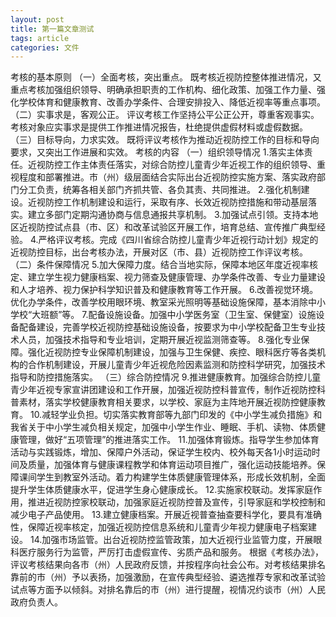 ```yaml
---
layout: post
title: 第一篇文章测试
tags: article
categories: 文件
---
```


考核的基本原则
（一）全面考核，突出重点。
既考核近视防控整体推进情况，又重点考核加强组织领导、明确承担职责的工作机构、细化政策、加强工作力量、强化学校体育和健康教育、改善办学条件、合理安排投入、降低近视率等重点事项。
（二）实事求是，客观公正。
评议考核工作坚持公平公正公开，尊重客观事实。考核对象应实事求是提供工作推进情况报告，杜绝提供虚假材料或虚假数据。
（三）目标导向，力求实效。
既将评议考核作为推动近视防控工作的目标和导向要求，又突出工作进展和实效。
考核的内容
（一）组织领导情况
1.落实主体责任。近视防控工作主体责任落实，对综合防控儿童青少年近视工作的组织领导、重视程度和部署推进。市（州）级层面结合实际出台近视防控实施方案、落实政府部门分工负责，统筹各相关部门齐抓共管、各负其责、共同推进。
2.强化机制建设。近视防控工作机制建设和运行，采取有序、长效近视防控措施和带动基层落实。建立多部门定期沟通协商与信息通报共享机制。
3.加强试点引领。支持本地区近视防控试点县（市、区）和改革试验区开展工作，培育总结、宣传推广典型经验。
4.严格评议考核。完成《四川省综合防控儿童青少年近视行动计划》规定的近视防控目标，出台考核办法，开展对区（市、县）近视防控工作评议考核。
（二）条件保障情况
5.加大保障力度。结合当地实际，保障本地区年度近视率核定、建立学生视力健康档案、视力筛查及健康管理、办学条件改善、专业力量建设和人才培养、视力保护科学知识普及和健康教育等工作开展。
6.改善视觉环境。优化办学条件，改善学校用眼环境、教室采光照明等基础设施保障，基本消除中小学校“大班额”等。
7.配备设施设备。加强中小学医务室（卫生室、保健室）设施设备配备建设，完善学校近视防控基础设施设备，按要求为中小学校配备卫生专业技术人员，加强技术指导和专业培训，定期开展近视监测筛查等。
8.强化专业保障。强化近视防控专业保障机制建设，加强与卫生保健、疾控、眼科医疗等各类机构的合作机制建设，开展儿童青少年近视危险因素监测和防控科学研究，加强技术指导和防控措施落实。
（三）综合防控情况
9.推进健康教育。加强综合防控儿童青少年近视专家宣讲团建设和工作开展，加强近视防控科普宣传，制作近视防控科普素材，落实学校健康教育相关要求，以学校、家庭为主阵地开展近视防控健康教育。
10.减轻学业负担。切实落实教育部等九部门印发的《中小学生减负措施》和我省关于中小学生减负相关规定，加强中小学生作业、睡眠、手机、读物、体质健康管理，做好“五项管理”的推进落实工作。
11.加强体育锻炼。指导学生参加体育活动与实践锻炼，增加、保障户外活动，保证学生校内、校外每天各1小时运动时间及质量，加强体育与健康课程教学和体育运动项目推广，强化运动技能培养。保障课间学生到教室外活动。着力构建学生体质健康管理体系，形成长效机制，全面提升学生体质健康水平，促进学生身心健康成长。
12.实施家校联动。发挥家庭作用，推进近视防控家校联动，加强家庭近视防控普及宣传，引导家庭和学校控制和减少电子产品使用。
13.建立健康档案。开展近视普查抽查要科学化，要具有准确性，保障近视率核定，加强近视防控信息系统和儿童青少年视力健康电子档案建设。
14.加强市场监管。出台近视防控监管政策，加大近视行业监管力度，开展眼科医疗服务行为监管，严厉打击虚假宣传、劣质产品和服务。
根据《考核办法》，评议考核结果向各市（州）人民政府反馈，并按程序向社会公布。对考核结果排名靠前的市（州）予以表扬，加强激励，在宣传典型经验、遴选推荐专家和改革试验试点等方面予以倾斜。对排名靠后的市（州）进行提醒，视情况约谈市（州）人民政府负责人。
